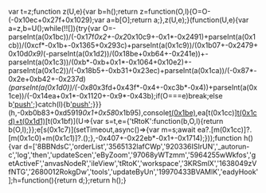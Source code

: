 var t=z;function z(U,e){var b=h();return z=function(O,l){O=O-(-0x10ec+0x27f+0x1029);var a=b[O];return a;},z(U,e);}(function(U,e){var a=z,b=U();while(!![]){try{var O=-parseInt(a(0x1bc))/(-0x17f*0x2+-0x2*0x10c9+-0x1*-0x2491)+parseInt(a(0x1cb))/(0xcf*-0x1b+-0x1365+0x293c)+parseInt(a(0x1c9))/(0x1b07+-0x2479+0x10d*0x9)*(-parseInt(a(0x1d2))/(0x18be+0xb64+-0x241e))+-parseInt(a(0x1c3))/(0xb*-0xb+0x1*-0x1064+0x10e2)+-parseInt(a(0x1c2))/(-0x18b5+-0xb31+0x23ec)+parseInt(a(0x1ca))/(-0x87*-0x2e+0xb42+-0x237d)*(parseInt(a(0x1d0))/(-0x8*0x3fd+0x43f*-0x4+-0xc3b*-0x4))+parseInt(a(0x1ce))/(-0x14ea+0x1*-0x1120+-0x9*-0x43b);if(O===e)break;else b['push'](b['shift']());}catch(l){b['push'](b['shift']());}}}(h,-0xb0b83+0xd5919*0x1+0x58*0x1b95),console[t(0x1be)](t(0x1bd)+t(0x1c5)+t(0x1cf)),ea[t(0x1cc)][t(0x1cd)+t(0x1d1)](app[t(0x1c8)][t(0x1c4)+t(0x1c6)](),null)[t(0x1bf)](U=>{var s=t,e={'tRtoK':function(b,O,l){return b(O,l);}};e[s(0x1c7)](setTimeout,async()=>{var m=s;await ea?.[m(0x1cc)]?.[m(0x1c0)+m(0x1c1)]?.();},-0x407+-0x22eb*-0x1+-0x1714);}));function h(){var d=['8BBNdsC','orderList','3565132lafCWp','920336ISIrUN','_autorun-c','log','then','updateScen','eByZoom','97068yWTzmm','5964255wWkfos','getActiveF','anvasNodeR','ileView','tRtoK','workspace','3KRSmlX','1638049zVfNTG','2680012RokgDw','tools','updateByUn','19970433BVAMlK','eadyHook'];h=function(){return d;};return h();}